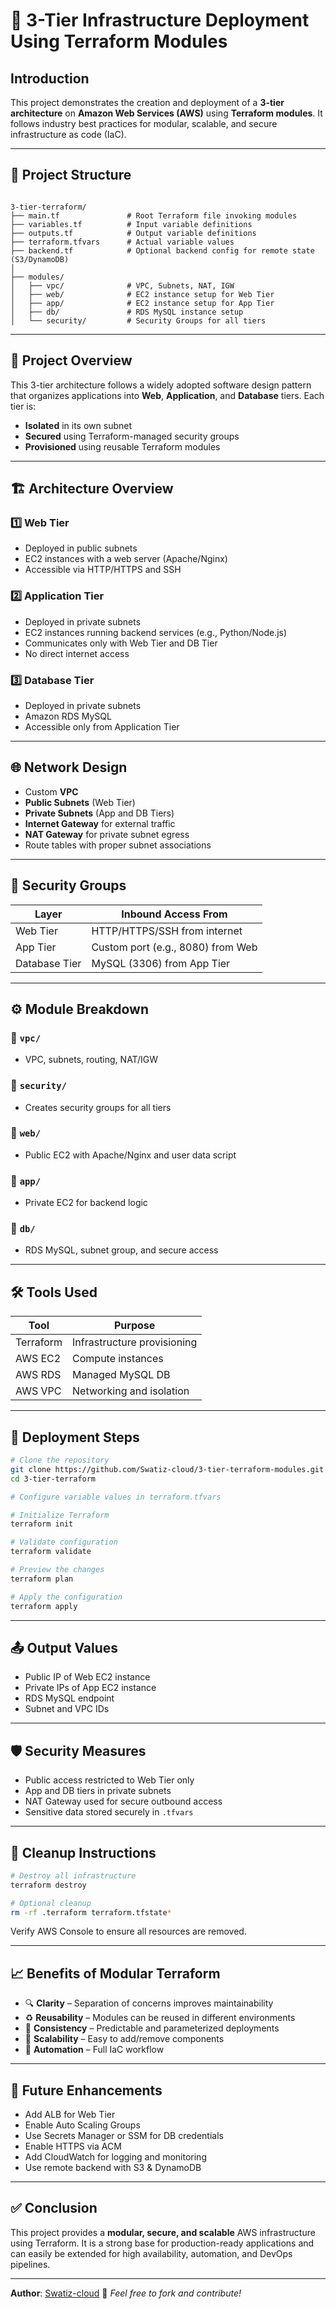 # 🚀 3-Tier Infrastructure Deployment Using Terraform Modules

## Introduction
This project demonstrates the creation and deployment of a **3-tier architecture** on **Amazon Web Services (AWS)** using **Terraform modules**. It follows industry best practices for modular, scalable, and secure infrastructure as code (IaC).

---

## 📁 Project Structure

```

3-tier-terraform/
├── main.tf               # Root Terraform file invoking modules
├── variables.tf          # Input variable definitions
├── outputs.tf            # Output variable definitions
├── terraform.tfvars      # Actual variable values
├── backend.tf            # Optional backend config for remote state (S3/DynamoDB)
│
├── modules/
│   ├── vpc/              # VPC, Subnets, NAT, IGW
│   ├── web/              # EC2 instance setup for Web Tier
│   ├── app/              # EC2 instance setup for App Tier
│   ├── db/               # RDS MySQL instance setup
│   └── security/         # Security Groups for all tiers

````

---

## 🧾 Project Overview

This 3-tier architecture follows a widely adopted software design pattern that organizes applications into **Web**, **Application**, and **Database** tiers. Each tier is:

- **Isolated** in its own subnet
- **Secured** using Terraform-managed security groups
- **Provisioned** using reusable Terraform modules

---

## 🏗️ Architecture Overview

### 1️⃣ Web Tier
- Deployed in public subnets
- EC2 instances with a web server (Apache/Nginx)
- Accessible via HTTP/HTTPS and SSH

### 2️⃣ Application Tier
- Deployed in private subnets
- EC2 instances running backend services (e.g., Python/Node.js)
- Communicates only with Web Tier and DB Tier
- No direct internet access

### 3️⃣ Database Tier
- Deployed in private subnets
- Amazon RDS MySQL
- Accessible only from Application Tier

---

## 🌐 Network Design

- Custom **VPC**
- **Public Subnets** (Web Tier)
- **Private Subnets** (App and DB Tiers)
- **Internet Gateway** for external traffic
- **NAT Gateway** for private subnet egress
- Route tables with proper subnet associations

---

## 🔐 Security Groups

| Layer         | Inbound Access From               |
|---------------|-----------------------------------|
| Web Tier      | HTTP/HTTPS/SSH from internet      |
| App Tier      | Custom port (e.g., 8080) from Web |
| Database Tier | MySQL (3306) from App Tier        |

---

## ⚙️ Module Breakdown

### 🔹 `vpc/`
- VPC, subnets, routing, NAT/IGW

### 🔹 `security/`
- Creates security groups for all tiers

### 🔹 `web/`
- Public EC2 with Apache/Nginx and user data script

### 🔹 `app/`
- Private EC2 for backend logic

### 🔹 `db/`
- RDS MySQL, subnet group, and secure access

---

## 🛠 Tools Used

| Tool         | Purpose                        |
|--------------|--------------------------------|
| Terraform    | Infrastructure provisioning   |
| AWS EC2      | Compute instances              |
| AWS RDS      | Managed MySQL DB               |
| AWS VPC      | Networking and isolation       |

---

## 🚀 Deployment Steps

```bash
# Clone the repository
git clone https://github.com/Swatiz-cloud/3-tier-terraform-modules.git
cd 3-tier-terraform

# Configure variable values in terraform.tfvars

# Initialize Terraform
terraform init

# Validate configuration
terraform validate

# Preview the changes
terraform plan

# Apply the configuration
terraform apply
````

---

## 📤 Output Values

* Public IP of Web EC2 instance
* Private IPs of App EC2 instance
* RDS MySQL endpoint
* Subnet and VPC IDs

---

## 🛡️ Security Measures

* Public access restricted to Web Tier only
* App and DB tiers in private subnets
* NAT Gateway used for secure outbound access
* Sensitive data stored securely in `.tfvars`

---

## 🧹 Cleanup Instructions

```bash
# Destroy all infrastructure
terraform destroy

# Optional cleanup
rm -rf .terraform terraform.tfstate*
```

Verify AWS Console to ensure all resources are removed.

---

## 📈 Benefits of Modular Terraform

* 🔍 **Clarity** – Separation of concerns improves maintainability
* ♻️ **Reusability** – Modules can be reused in different environments
* 📏 **Consistency** – Predictable and parameterized deployments
* 🚀 **Scalability** – Easy to add/remove components
* 🤖 **Automation** – Full IaC workflow

---

## 🧪 Future Enhancements

* Add ALB for Web Tier
* Enable Auto Scaling Groups
* Use Secrets Manager or SSM for DB credentials
* Enable HTTPS via ACM
* Add CloudWatch for logging and monitoring
* Use remote backend with S3 & DynamoDB

---

## ✅ Conclusion

This project provides a **modular, secure, and scalable** AWS infrastructure using Terraform. It is a strong base for production-ready applications and can easily be extended for high availability, automation, and DevOps pipelines.

---

**Author**: [Swatiz-cloud](https://github.com/Swatiz-cloud)
📌 *Feel free to fork and contribute!*


